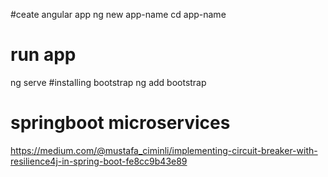 #ceate angular app
 ng new app-name
 cd app-name
 # run app
 ng serve
 #installing bootstrap
 ng add bootstrap



 # springboot microservices
 https://medium.com/@mustafa_ciminli/implementing-circuit-breaker-with-resilience4j-in-spring-boot-fe8cc9b43e89
 
